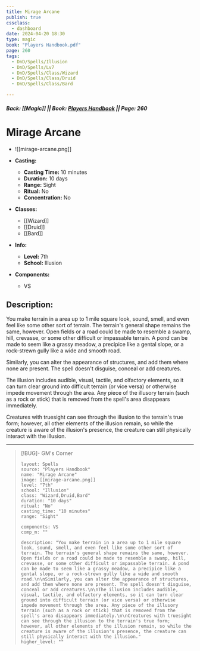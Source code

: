 ```yaml
---
title: Mirage Arcane
publish: true
cssclass:
  - dashboard
date: 2024-04-20 18:30
type: magic
book: "Players Handbook.pdf"
page: 260
tags:
  - DnD/Spells/Illusion
  - DnD/Spells/Lv7
  - DnD/Spells/Class/Wizard
  - DnD/Spells/Class/Druid
  - DnD/Spells/Class/Bard

---
```


##### Back: [[Magic]] || Book: [Players Handbook](https://drive.google.com/drive/folders/1O5bhpYizcIT5xxAoLOuzCRht_PVS7VSG?usp=sharing) || Page: 260

# Mirage Arcane
- ![[mirage-arcane.png]]
- **Casting:**
    - **Casting Time:** 10 minutes
    - **Duration:** 10 days
    - **Range:** Sight
    - **Ritual:** No
    - **Concentration:** No
- **Classes:**
    - [[Wizard]]
    - [[Druid]]
    - [[Bard]]

- **Info:**
    - **Level:** 7th
    - **School:** Illusion
- **Components:**
    - VS


## Description:
You make terrain in a area up to 1 mile square look, sound, smell, and even feel like some other sort of terrain. The terrain's general shape remains the same, however. Open fields or a road could be made to resemble a swamp, hill, crevasse, or some other difficult or impassable terrain. A pond can be made to seem like a grassy meadow, a precipice like a gental slope, or a rock-strewn gully like a wide and smooth road.

Similarly, you can alter the appearance of structures, and add them where none are present. The spell doesn't disguise, conceal or add creatures.

The illusion includes audible, visual, tactile, and olfactory elements, so it can turn clear ground into difficult terrain (or vice versa) or otherwise impede movement through the area. Any piece of the illusory terrain (such as a rock or stick) that is removed from the spell's area disappears immediately.

Creatures with truesight can see through the illusion to the terrain's true form; however, all other elements of the illusion remain, so while the creature is aware of the illusion's presence, the creature can still physically interact with the illusion.



---

> [!BUG]- GM's Corner
>
> ```statblock
> layout: Spells
> source: "Players Handbook"
> name: "Mirage Arcane"
> image: [[mirage-arcane.png]]
> level: "7th"
> school: "Illusion"
> class: "Wizard,Druid,Bard"
> duration: "10 days"
> ritual: "No"
> casting_time: "10 minutes"
> range: "Sight"
>
> components: VS
> comp_m: ""
>
> description: "You make terrain in a area up to 1 mile square look, sound, smell, and even feel like some other sort of terrain. The terrain's general shape remains the same, however. Open fields or a road could be made to resemble a swamp, hill, crevasse, or some other difficult or impassable terrain. A pond can be made to seem like a grassy meadow, a precipice like a gental slope, or a rock-strewn gully like a wide and smooth road.\n\nSimilarly, you can alter the appearance of structures, and add them where none are present. The spell doesn't disguise, conceal or add creatures.\n\nThe illusion includes audible, visual, tactile, and olfactory elements, so it can turn clear ground into difficult terrain (or vice versa) or otherwise impede movement through the area. Any piece of the illusory terrain (such as a rock or stick) that is removed from the spell's area disappears immediately.\n\nCreatures with truesight can see through the illusion to the terrain's true form; however, all other elements of the illusion remain, so while the creature is aware of the illusion's presence, the creature can still physically interact with the illusion."
> higher_level: ""
> ```

